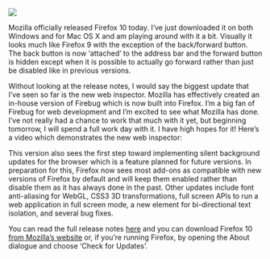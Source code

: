 [![](firefox.png)](https://i0.wp.com/blog.alexseifert.com/wp-content/uploads/2012/01/firefox.png?ssl=1)

Mozilla officially released Firefox 10 today. I’ve just downloaded it on both Windows and for Mac OS X and am playing around with it a bit. Visually it looks much like Firefox 9 with the exception of the back/forward button. The back button is now ‘attached’ to the address bar and the forward button is hidden except when it is possible to actually go forward rather than just be disabled like in previous versions.

Without looking at the release notes, I would say the biggest update that I’ve seen so far is the new web inspector. Mozilla has effectively created an in-house version of Firebug which is now built into Firefox. I’m a big fan of Firebug for web development and I’m excited to see what Mozilla has done. I’ve not really had a chance to work that much with it yet, but beginning tomorrow, I will spend a full work day with it. I have high hopes for it! Here’s a video which demonstrates the new web inspector:

This version also sees the first step toward implementing silent background updates for the browser which is a feature planned for future versions. In preparation for this, Firefox now sees most add-ons as compatible with new versions of Firefox by default and will keep them enabled rather than disable them as it has always done in the past. Other updates include font anti-aliasing for WebGL, CSS3 3D transformations, full screen APIs to run a web application in full screen mode, a new element for bi-directional text isolation, and several bug fixes.

You can read the full release notes [here](https://www.mozilla.org/en-US/firefox/10.0/releasenotes/) and you can download Firefox 10 [from Mozilla’s website](https://www.firefox.com) or, if you’re running Firefox, by opening the About dialogue and choose ‘Check for Updates’.